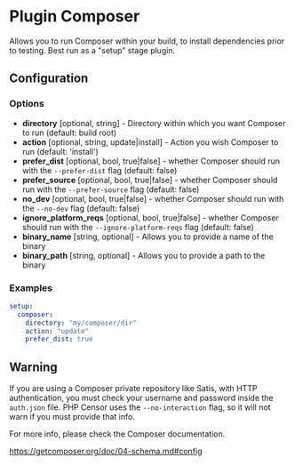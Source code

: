 Plugin Composer
===============

Allows you to run Composer within your build, to install dependencies prior to testing. Best run as a "setup" stage 
plugin.

Configuration
-------------

### Options

* **directory** [optional, string] - Directory within which you want Composer to run (default: build root) 
* **action** [optional, string, update|install] - Action you wish Composer to run (default: 'install')
* **prefer_dist** [optional, bool, true|false] - whether Composer should run with the `--prefer-dist` flag 
(default: false)
* **prefer_source** [optional, bool, true|false] - whether Composer should run with the `--prefer-source` flag 
(default: false)
* **no_dev** [optional, bool, true|false] - whether Composer should run with the `--no-dev` flag (default: false)
* **ignore_platform_reqs** [optional, bool, true|false] - whether Composer should run with the `--ignore-platform-reqs` 
flag (default: false)
* **binary_name** [string, optional] - Allows you to provide a name of the binary
* **binary_path** [string, optional] - Allows you to provide a path to the binary

### Examples

```yml
setup:
  composer:
    directory: "my/composer/dir"
    action: "update"
    prefer_dist: true
```

Warning
-------

If you are using a Composer private repository like Satis, with HTTP authentication, you must check your username and 
password inside the ```auth.json``` file. PHP Censor uses the ```--no-interaction``` flag, so it will not warn if you 
must provide that info.

For more info, please check the Composer documentation.

https://getcomposer.org/doc/04-schema.md#config

